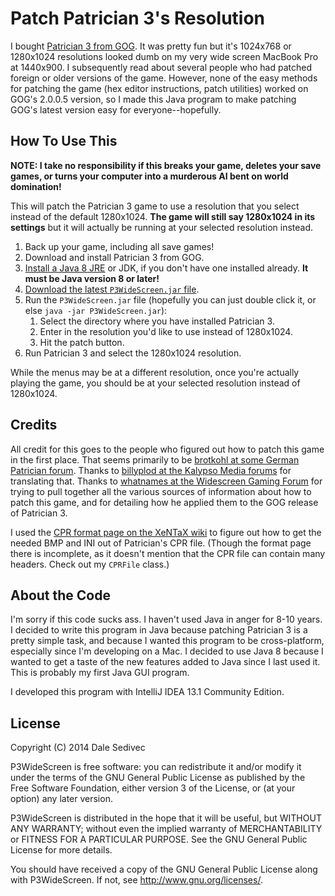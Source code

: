 # Patch Patrician 3's Resolution

I bought [Patrician 3 from GOG][].  It was pretty fun but it's 1024x768 or 1280x1024 resolutions looked dumb on my very wide screen MacBook Pro at 1440x900.  I subsequently read about several people who had patched foreign or older versions of the game.  However, none of the easy methods for patching the game (hex editor instructions, patch utilities) worked on GOG's 2.0.0.5 version, so I made this Java program to make patching GOG's latest version easy for everyone--hopefully.

[Patrician 3 from GOG]: http://www.gog.com/game/patrician_3


## How To Use This

**NOTE: I take no responsibility if this breaks your game, deletes your save games, or turns your computer into a murderous AI bent on world domination!**

This will patch the Patrician 3 game to use a resolution that you select instead of the default 1280x1024.  **The game will still say 1280x1024 in its settings** but it will actually be running at your selected resolution instead.

1. Back up your game, including all save games!
2. Download and install Patrician 3 from GOG.
3. [Install a Java 8 JRE][java-8] or JDK, if you don't have one installed already.  **It must be Java version 8 or later!**
4. [Download the latest `P3WideScreen.jar` file][P3WideScreen.jar].
5. Run the `P3WideScreen.jar` file (hopefully you can just double click it, or else `java -jar P3WideScreen.jar`):
     1. Select the directory where you have installed Patrician 3.
     2. Enter in the resolution you'd like to use instead of 1280x1024.
     3. Hit the patch button.
6. Run Patrician 3 and select the 1280x1024 resolution.

[java-8]: http://www.oracle.com/technetwork/java/javase/downloads/jre8-downloads-2133155.html
[P3WideScreen.jar]: https://github.com/dsedivec/P3WideScreen/releases/

While the menus may be at a different resolution, once you're actually playing the game, you should be at your selected resolution instead of 1280x1024.


## Credits

All credit for this goes to the people who figured out how to patch this game in the first place.  That seems primarily to be [brotkohl at some German Patrician forum][brotkohl].  Thanks to [billyplod at the Kalypso Media forums][billyplod] for translating that.  Thanks to [whatnames at the Widescreen Gaming Forum][whatnames] for trying to pull together all the various sources of information about how to patch this game, and for detailing how he applied them to the GOG release of Patrician 3.

[brotkohl]: http://www.patrizierforum.net/index.php?page=Thread&threadID=3376&pageNo=1
[billyplod]: http://forum.kalypsomedia.com/showthread.php?tid=8713&pid=86997#pid86997
[whatnames]: http://www.wsgf.org/forums/viewtopic.php?t=26206

I used the [CPR format page on the XeNTaX wiki][cpr] to figure out how to get the needed BMP and INI out of Patrician's CPR file.  (Though the format page there is incomplete, as it doesn't mention that the CPR file can contain many headers.  Check out my `CPRFile` class.)

[cpr]: http://wiki.xentax.com/index.php?title=Patrician


## About the Code

I'm sorry if this code sucks ass.  I haven't used Java in anger for 8-10  years.  I decided to write this program in Java because patching Patrician 3 is a pretty simple task, and because I wanted this program to be cross-platform, especially since I'm developing on a Mac.  I decided to use Java 8 because I wanted to get a taste of the new features added to Java since I last used it.  This is probably my first Java GUI program.

I developed this program with IntelliJ IDEA 13.1 Community Edition.


## License

Copyright (C) 2014  Dale Sedivec

P3WideScreen is free software: you can redistribute it and/or modify
it under the terms of the GNU General Public License as published by
the Free Software Foundation, either version 3 of the License, or
(at your option) any later version.

P3WideScreen is distributed in the hope that it will be useful,
but WITHOUT ANY WARRANTY; without even the implied warranty of
MERCHANTABILITY or FITNESS FOR A PARTICULAR PURPOSE.  See the
GNU General Public License for more details.

You should have received a copy of the GNU General Public License
along with P3WideScreen.  If not, see <http://www.gnu.org/licenses/>.
